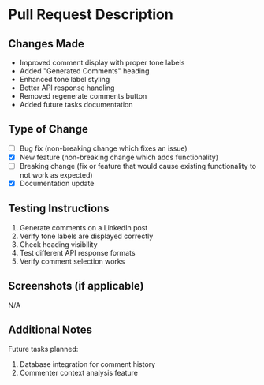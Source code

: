 # Pull Request Description

## Changes Made
- Improved comment display with proper tone labels
- Added "Generated Comments" heading
- Enhanced tone label styling
- Better API response handling
- Removed regenerate comments button
- Added future tasks documentation

## Type of Change
- [ ] Bug fix (non-breaking change which fixes an issue)
- [x] New feature (non-breaking change which adds functionality)
- [ ] Breaking change (fix or feature that would cause existing functionality to not work as expected)
- [x] Documentation update

## Testing Instructions
1. Generate comments on a LinkedIn post
2. Verify tone labels are displayed correctly
3. Check heading visibility
4. Test different API response formats
5. Verify comment selection works

## Screenshots (if applicable)
N/A

## Additional Notes
Future tasks planned:
1. Database integration for comment history
2. Commenter context analysis feature
